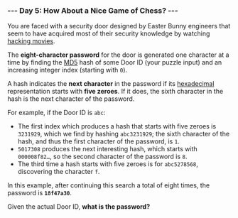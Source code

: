 ### --- Day 5: How About a Nice Game of Chess? ---

You are faced with a security door designed by Easter Bunny engineers that
seem to have acquired most of their security knowledge by watching [hacking
movies](https://en.wikipedia.org/wiki/WarGames).

The **eight-character password** for the door is generated one character at a
time by finding the [MD5](https://en.wikipedia.org/wiki/MD5) hash of some Door ID (your puzzle input) and an
increasing integer index (starting with `0`).

A hash indicates the **next character** in the password if its [hexadecimal](https://en.wikipedia.org/wiki/Hexadecimal)
representation starts with **five zeroes**. If it does, the sixth character in
the hash is the next character of the password.

For example, if the Door ID is `abc`:

- The first index which produces a hash that starts with five zeroes is
  `3231929`, which we find by hashing `abc3231929`; the sixth character of
  the hash, and thus the first character of the password, is `1`.
- `5017308` produces the next interesting hash, which starts with
  `000008f82…`, so the second character of the password is `8`.
- The third time a hash starts with five zeroes is for `abc5278568`,
  discovering the character `f`.

In this example, after continuing this search a total of eight times, the
password is **`18f47a30`**.

Given the actual Door ID, **what is the password?**
